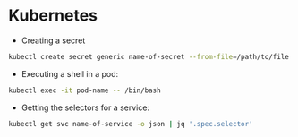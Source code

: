 # Kubernetes

* Creating a secret

```bash
kubectl create secret generic name-of-secret --from-file=/path/to/file
```
* Executing a shell in a pod:

```bash
kubectl exec -it pod-name -- /bin/bash
```

* Getting the selectors for a service:

```bash
kubectl get svc name-of-service -o json | jq '.spec.selector'
```
